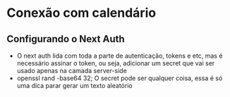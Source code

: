 # Conexão com calendário

## Configurando o Next Auth

- O next auth lida com toda a parte de autenticação, tokens e etc, mas é necessário assinar o token, ou seja, adicionar
  um secret que vai ser usado apenas na camada server-side
- openssl rand -base64 32; O secret pode ser qualquer coisa, essa é só uma dica parar gerar um texto aleatório
